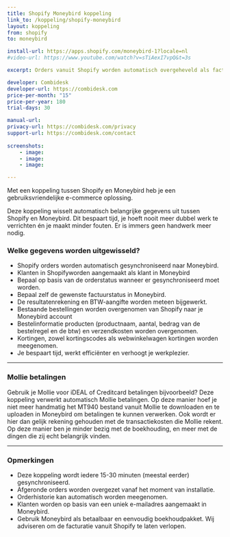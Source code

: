 ```yaml
---
title: Shopify Moneybird koppeling
link_to: /koppeling/shopify-moneybird
layout: koppeling
from: shopify
to: moneybird

install-url: https://apps.shopify.com/moneybird-1?locale=nl
#video-url: https://www.youtube.com/watch?v=sTiAexI7vpQ&t=3s

excerpt: Orders vanuit Shopify worden automatisch overgeheveld als facturen in Moneybird. 

developer: Combidesk  
developer-url: https://combidesk.com
price-per-month: "15"
price-per-year: 180
trial-days: 30

manual-url: 
privacy-url: https://combidesk.com/privacy
support-url: https://combidesk.com/contact
      
screenshots:
    - image: 
    - image: 
    - image: 

---
```

Met een koppeling tussen Shopify en Moneybird heb je een gebruiksvriendelijke e-commerce oplossing.

Deze koppeling wisselt automatisch belangrijke gegevens uit tussen Shopify en Moneybird. Dit bespaart tijd, je hoeft nooit meer dubbel werk te verrichten én je maakt minder fouten. Er is immers geen handwerk meer nodig.

### Welke gegevens worden uitgewisseld?
* Shopify orders worden automatisch gesynchroniseerd naar Moneybird.
* Klanten in Shopifyworden aangemaakt als klant in Moneybird
* Bepaal op basis van de orderstatus wanneer er gesynchroniseerd moet worden. 
* Bepaal zelf de gewenste factuurstatus in Moneybird.
* De resultatenrekening en BTW-aangifte worden meteen bijgewerkt.
* Bestaande bestellingen worden overgenomen van Shopify naar je Moneybird account
* Bestelinformatie producten (productnaam, aantal, bedrag van de bestelregel en de btw) en verzendkosten worden overgenomen.
* Kortingen, zowel kortingscodes als webwinkelwagen kortingen worden meegenomen.
* Je bespaart tijd, werkt efficiënter en verhoogt je werkplezier.

---

### Mollie betalingen 

Gebruik je Mollie voor iDEAL of Creditcard betalingen bijvoorbeeld? Deze koppeling verwerkt automatisch Mollie betalingen. Op deze manier hoef je niet meer handmatig het MT940 bestand vanuit Mollie te downloaden en te uploaden in Moneybird om betalingen te kunnen verwerken. Ook wordt er hier dan gelijk rekening gehouden met de transactiekosten die Mollie rekent. Op deze manier ben je minder bezig met de boekhouding, en meer met de dingen die zij echt belangrijk vinden.

---

### Opmerkingen
* Deze koppeling wordt iedere 15-30 minuten (meestal eerder) gesynchroniseerd.
* Afgeronde orders worden overgezet vanaf het moment van installatie.
* Orderhistorie kan automatisch worden meegenomen.
* Klanten worden op basis van een uniek e-mailadres aangemaakt in Moneybird. 
* Gebruik Moneybird als betaalbaar en eenvoudig boekhoudpakket. Wij adviseren om de facturatie vanuit Shopify te laten verlopen.
